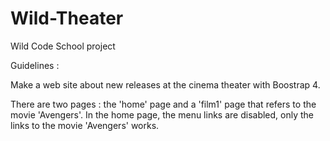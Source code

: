 # Wild-Theater

Wild Code School project

Guidelines :

Make a web site about new releases at the cinema theater with Boostrap 4.

There are two pages : the 'home' page and a 'film1' page that refers to the movie 'Avengers'. In the home page, the menu links are disabled, only the links to the movie 'Avengers' works.
